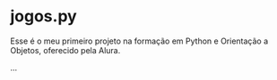 # jogos.py

Esse é o meu primeiro projeto na formação em Python e Orientação a Objetos, oferecido pela Alura. 

...
